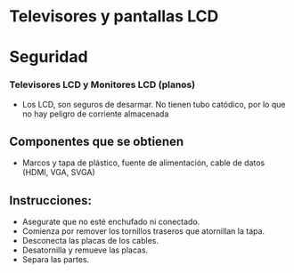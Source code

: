 # Televisores y pantallas LCD

# Seguridad

### Televisores LCD y Monitores  LCD (planos)
 - Los LCD, son seguros de desarmar. No tienen tubo catódico, por lo que no hay peligro de corriente almacenada

## Componentes que se obtienen
- Marcos y tapa de plástico, fuente de alimentación, cable de datos (HDMI, VGA, SVGA)

## Instrucciones:
- Asegurate que no esté enchufado ni conectado.
- Comienza por remover los tornillos traseros que atornillan la tapa.
- Desconecta las placas de los cables.
- Desatornilla y remueve las placas.
- Separa las partes.

